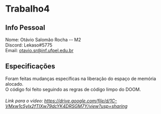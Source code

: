 # Trabalho4
## Info Pessoal
Nome: Otávio Salomão Rocha -- M2 <br/>
Discord: Lekaso#5775 <br/>
Email: otavio.sr@inf.ufpel.edu.br

## Especificações
Foram feitas mudanças específicas na liberação do espaço de memória alocado. <br/>
O código foi feito seguindo as regras de código limpo do DOOM.

###### Link para o vídeo: https://drive.google.com/file/d/1C-VMxw1c5ylx2fTIXw79dcYK4DRSGM7Y/view?usp=sharing
